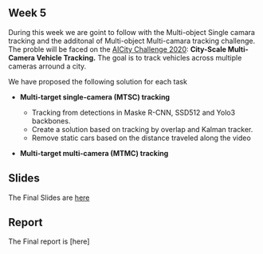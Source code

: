## Week 5

During this week we are goint to follow with the Multi-object Single camara tracking and the additonal of Multi-object Multi-camara tracking challenge.
The proble will be faced on the [AICity Challenge 2020](https://www.aicitychallenge.org/): **City-Scale Multi-Camera Vehicle Tracking.**
The goal is to track vehicles across multiple cameras arround a city. 

We have proposed the following solution for each task
* **Multi-target single-camera (MTSC) tracking**
    * Tracking from detections in  Maske R-CNN, SSD512 and Yolo3 backbones.
    * Create a solution based on tracking by overlap and Kalman tracker.
    * Remove static cars based on the distance traveled along the video

* **Multi-target multi-camera (MTMC) tracking**


## Slides

The Final Slides are [here](https://docs.google.com/presentation/d/1COxV1K5cBSR6HK9wBdCDpgl8XroO2eR8A5PmY2dSccE/edit#slide=id.g23aac86a548_0_33)


## Report
The Final report is [here]
